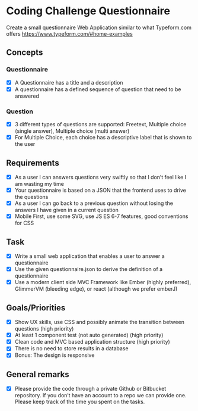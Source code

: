 # Coding Challenge Questionnaire

Create a small questionnaire Web Application similar to what Typeform.com offers https://www.typeform.com/#home-examples

## Concepts

### Questionnaire
- [x] A Questionnaire has a title and a description
- [x] A questionnaire has a defined sequence of question that need to be answered

### Question
- [x] 3 different types of questions are supported: Freetext, Multiple choice (single answer), Multiple
choice (multi answer)
- [x] For Multiple Choice, each choice has a descriptive label that is shown to the user

## Requirements
- [x] As a user I can answers questions very swiftly so that I don’t feel like I am wasting my time
- [x] Your questionnaire is based on a JSON that the frontend uses to drive the questions
- [x] As a user I can go back to a previous question without losing the answers I have given in a current
question
- [x] Mobile First, use some SVG, use JS ES 6-7 features, good conventions for CSS

## Task
- [x] Write a small web application that enables a user to answer a questionnaire
- [x] Use the given questionnaire.json to derive the definition of a questionnaire
- [x] Use a modern client side MVC Framework like Ember (highly preferred), GlimmerVM (bleeding edge), or
react (although we prefer emberJ)

## Goals/Priorities
- [x] Show UX skills, use CSS and possibly animate the transition between questions (high priority)
- [x] At least 1 component test (not auto generated) (high priority)
- [x] Clean code and MVC based application structure (high priority)
- [x] There is no need to store results in a database
- [x] Bonus: The design is responsive

## General remarks
- [x] Please provide the code through a private Github or Bitbucket repository. If you don’t have an account to a repo we can provide one. Please keep track of the time you spent on the tasks.
